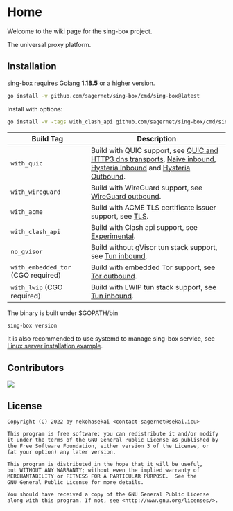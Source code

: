 # Home

Welcome to the wiki page for the sing-box project.

The universal proxy platform.

## Installation

sing-box requires Golang **1.18.5** or a higher version.

```bash
go install -v github.com/sagernet/sing-box/cmd/sing-box@latest
```

Install with options:

```bash
go install -v -tags with_clash_api github.com/sagernet/sing-box/cmd/sing-box@latest
```

| Build Tag                          | Description                                                                                                                                                                                                                                                |
|------------------------------------|------------------------------------------------------------------------------------------------------------------------------------------------------------------------------------------------------------------------------------------------------------|
| `with_quic`                        | Build with QUIC support, see [QUIC and HTTP3 dns transports](./configuration/dns/server), [Naive inbound](./configuration/inbound/naive), [Hysteria Inbound](./configuration/inbound/hysteria) and [Hysteria Outbound](./configuration/outbound/hysteria). |
| `with_wireguard`                   | Build with WireGuard support, see [WireGuard outbound](./configuration/outbound/wireguard).                                                                                                                                                                |
| `with_acme`                        | Build with ACME TLS certificate issuer support, see [TLS](./configuration/shared/tls).                                                                                                                                                                     |
| `with_clash_api`                   | Build with Clash api support, see [Experimental](./configuration/experimental#clash-api-fields).                                                                                                                                                           |
| `no_gvisor`                        | Build without gVisor tun stack support, see [Tun inbound](./configuration/inbound/tun#stack).                                                                                                                                                              |
| `with_embedded_tor` (CGO required) | Build with embedded Tor support, see [Tor outbound](./configuration/outbound/tor).                                                                                                                                                                         |
| `with_lwip` (CGO required)         | Build with LWIP tun stack support, see [Tun inbound](./configuration/inbound/tun#stack).                                                                                                                                                                   |

The binary is built under $GOPATH/bin

```bash
sing-box version
```

It is also recommended to use systemd to manage sing-box service,
see [Linux server installation example](./examples/linux-server-installation).

## Contributors

[![](https://opencollective.com/sagernet/contributors.svg?width=740&button=false)](https://github.com/sagernet/sing-box/graphs/contributors)

## License

```
Copyright (C) 2022 by nekohasekai <contact-sagernet@sekai.icu>

This program is free software: you can redistribute it and/or modify
it under the terms of the GNU General Public License as published by
the Free Software Foundation, either version 3 of the License, or
(at your option) any later version.

This program is distributed in the hope that it will be useful,
but WITHOUT ANY WARRANTY; without even the implied warranty of
MERCHANTABILITY or FITNESS FOR A PARTICULAR PURPOSE.  See the
GNU General Public License for more details.

You should have received a copy of the GNU General Public License
along with this program. If not, see <http://www.gnu.org/licenses/>.
```
